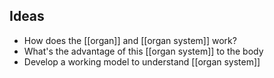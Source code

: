 ## Ideas
-   How does the [[organ]] and [[organ system]] work?
-   What's the advantage of this [[organ system]] to the body
-   Develop a working model to understand [[organ system]]